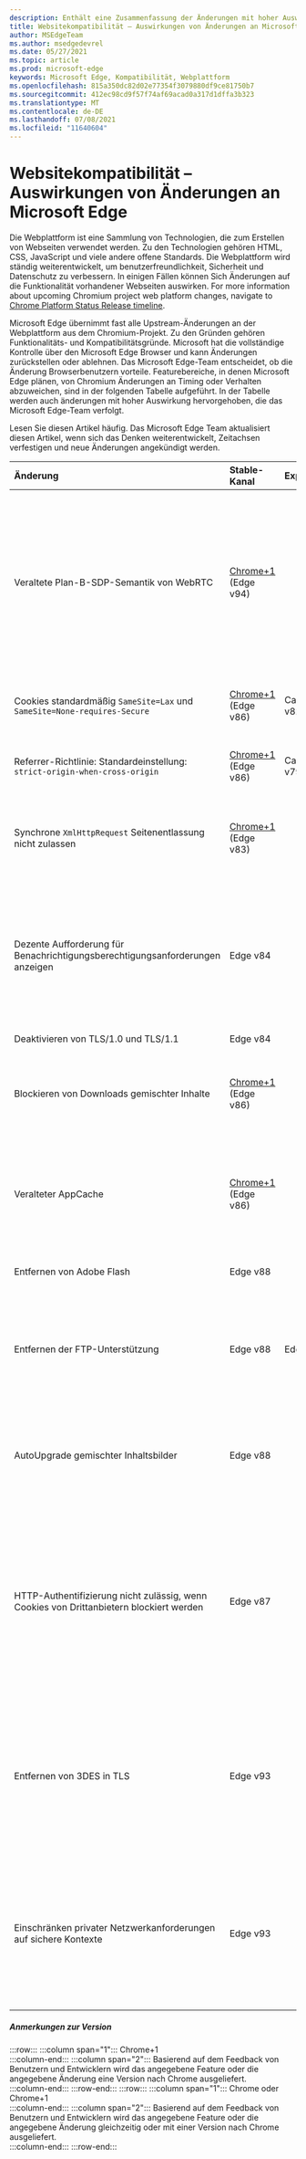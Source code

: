 ```yaml
---
description: Enthält eine Zusammenfassung der Änderungen mit hoher Auswirkung, die sich auf die Websitekompatibilität auswirken können.
title: Websitekompatibilität – Auswirkungen von Änderungen an Microsoft Edge
author: MSEdgeTeam
ms.author: msedgedevrel
ms.date: 05/27/2021
ms.topic: article
ms.prod: microsoft-edge
keywords: Microsoft Edge, Kompatibilität, Webplattform
ms.openlocfilehash: 815a350dc82d02e77354f3079880df9ce81750b7
ms.sourcegitcommit: 412ec98cd9f57f74af69acad0a317d1dffa3b323
ms.translationtype: MT
ms.contentlocale: de-DE
ms.lasthandoff: 07/08/2021
ms.locfileid: "11640604"
---
```

# <a name="site-compatibility-impacting-changes-coming-to-microsoft-edge"></a>Websitekompatibilität – Auswirkungen von Änderungen an Microsoft Edge  

Die Webplattform ist eine Sammlung von Technologien, die zum Erstellen von Webseiten verwendet werden.  Zu den Technologien gehören HTML, CSS, JavaScript und viele andere offene Standards.  Die Webplattform wird ständig weiterentwickelt, um benutzerfreundlichkeit, Sicherheit und Datenschutz zu verbessern.  In einigen Fällen können Sich Änderungen auf die Funktionalität vorhandener Webseiten auswirken.  For more information about upcoming Chromium project web platform changes, navigate to [Chrome Platform Status Release timeline][ChromestatusFeaturesSchedule].  

Microsoft Edge übernimmt fast alle Upstream-Änderungen an der Webplattform aus dem Chromium-Projekt.  Zu den Gründen gehören Funktionalitäts- und Kompatibilitätsgründe.  Microsoft hat die vollständige Kontrolle über den Microsoft Edge Browser und kann Änderungen zurückstellen oder ablehnen.  Das Microsoft Edge-Team entscheidet, ob die Änderung Browserbenutzern vorteile.  Featurebereiche, in denen Microsoft Edge plänen, von Chromium Änderungen an Timing oder Verhalten abzuweichen, sind in der folgenden Tabelle aufgeführt.  In der Tabelle werden auch änderungen mit hoher Auswirkung hervorgehoben, die das Microsoft Edge-Team verfolgt.  

Lesen Sie diesen Artikel häufig.  Das Microsoft Edge Team aktualisiert diesen Artikel, wenn sich das Denken weiterentwickelt, Zeitachsen verfestigen und neue Änderungen angekündigt werden.  

| Änderung | Stable-Kanal | Experimentation | Weitere Informationen |  
|:--- |:--- |:--- |:--- |
| Veraltete Plan-B-SDP-Semantik von WebRTC | [Chrome+1](#release-comments) \(Edge v94\)  |  | Diese Änderung erfolgt im Chromium Projekt, auf dem Microsoft Edge basiert. Diese Änderung gilt als veralteter SDP-Dialekt (Session Description Protocol) namens Plan B. Er wird durch den einheitlichen Plan ersetzt, der ein spezifikationskonformes und browserübergreifendes SDP-Format ist. For more information, navigate to [Chrome Platform Status entry][ChromestatusFeature5823036655665152] and [INTUNE: Timeline for Plan B SDP Deprecation and Removal - Please Migrate to Unified Plan][PSADeprecateWebRTCPlanB]. Der Microsoft-Rolloutplan für die Einstellung ist für eine Version nach Chrome geplant. Das Anfordern eines [WebRTC-Plan B Reverse Origin-Testtokens][ChromeDevelopersOrigintrialsWebRTCPlanBOriginTrial] ermöglicht Es Websites, die veraltete API bis Edge v96 weiterhin zu verwenden. |
| Cookies standardmäßig `SameSite=Lax` und `SameSite=None-requires-Secure` | [Chrome+1](#release-comments) \(Edge v86\)  | Canary v82, Dev v82 | Diese Änderung erfolgt im Chromium Projekt, auf dem Microsoft Edge basiert.  For more information, including the planned timeline by Google for this change, navigate to the [Chrome Platform Status entry][ChromestatusFeature5088147346030592].  |  
| Referrer-Richtlinie: Standardeinstellung: `strict-origin-when-cross-origin` | [Chrome+1](#release-comments) \(Edge v86\)  | Canary v79, Dev v79 | Diese Änderung erfolgt im Chromium Projekt, auf dem Microsoft Edge basiert.  For more information, including the planned timeline by Google for this change, navigate to the [Chrome Platform Status entry][ChromestatusFeature6251880185331712].  |  
| Synchrone `XmlHttpRequest` Seitenentlassung nicht zulassen | [Chrome+1](#release-comments) \(Edge v83\) |  | Diese Änderung erfolgt im Chromium Projekt, auf dem Microsoft Edge basiert.  Ab Chrome bietet Microsoft Edge eine Gruppenrichtlinie, um diese Änderung bis Edge v88 zu deaktivieren.  For more information, including the planned timeline by Google for this change, navigate to the [Chrome Platform Status entry][ChromestatusFeature4664843055398912].  |  
| Dezente Aufforderung für Benachrichtigungsberechtigungsanforderungen anzeigen | Edge v84 |  | Still notification requests display a subtle request icon in the address bar for site notification permissions requested using the `Notifications` or `Push` API, replacing the full or standard permission flyout prompt UI.  Dieses Feature ist derzeit für alle Benutzer aktiviert.  Um stille Benachrichtigungsanforderungen zu deaktivieren, navigieren Sie zu `edge://settings/content/notifications` .  In Zukunft kann das Microsoft Edge-Team die erneute Aktivierung der vollständigen Flyout-Benachrichtigungsaufforderung in einigen Szenarien untersuchen.  |  
| Deaktivieren von TLS/1.0 und TLS/1.1 | Edge v84 |  |  |  
| Blockieren von Downloads gemischter Inhalte | [Chrome+1](#release-comments) \(Edge v86\)  |  | Diese Änderung erfolgt im Chromium Projekt, auf dem Microsoft Edge basiert.  For more information, including the planned timeline by Google for this change, navigate to the [Google security blog entry][GoogleBlogSecurity20200206].  Der Microsoft-Rolloutplan für Dateitypen, die gewarnt oder blockiert werden sollen, ist für eine Version nach Chrome geplant.  |  
| Veralteter AppCache | [Chrome+1](#release-comments) \(Edge v86\)  |  | Diese Änderung erfolgt im Chromium Projekt, auf dem Microsoft Edge basiert.  Navigieren Sie zur [WebDev-Dokumentation,][WebDevAppCacheRemoval]um weitere Informationen zu erfahren.  Der Microsoft-Rolloutplan für die Einstellung ist für eine Version nach Chrome geplant.  Das Anfordern eines [AppCache OriginTrial-Tokens][ChromeDevelopersOrigintrialsAppCacheOriginTrial] ermöglicht Es Websites, die veraltete API bis Edge v90 weiterhin zu verwenden.  |  
| Entfernen von Adobe Flash | Edge v88  |  | Diese Änderung erfolgt im Chromium Projekt, auf dem Microsoft Edge basiert.  Navigieren Sie für weitere Informationen zur Roadmap für [Adobe Flash Chromium.][ChromiumFlashRoadmapSupportRemoved]  | 
| Entfernen der FTP-Unterstützung | Edge v88  | Edge Beta v87 | In Edge v88 wird die FTP-Unterstützung vollständig entfernt.  Diese Änderung erfolgt im Chromium Projekt, auf dem Microsoft Edge basiert.  Navigieren Sie für weitere Informationen zum [Chrome Platform-Statuseintrag.][ChromestatusFeature6246151319715840]  Unternehmen mit Websites, die weiterhin FTP-Unterstützung benötigen, können weiterhin FTP verwenden, indem sie die Website für den [IE-Modus][DeployedgeEdgeIeMode]konfigurieren.  | 
| AutoUpgrade gemischter Inhaltsbilder | Edge v88  |  | Nicht sichere \(HTTP\)-Verweise auf Bilder werden automatisch auf HTTPS aktualisiert. Wenn das Bild nicht über HTTPS verfügbar ist, schlägt der Bilddownload fehl. Zum Steuern dieses Features steht eine [Gruppenrichtlinie][DeployedgeMicrosoftEdgePoliciesInsecurecontentallowedforurls] zur Verfügung. Diese Änderung erfolgt im Chromium Projekt, auf dem Microsoft Edge basiert. Für weitere Informationen navigieren Sie zum [Chrome Platform Status-Eintrag.][ChromestatusFeature4926989725073408]  | 
| HTTP-Authentifizierung nicht zulässig, wenn Cookies von Drittanbietern blockiert werden  | Edge v87  |  | Ab Edge v87 ist auch die HTTP-Authentifizierung nicht zulässig, wenn Cookies für Anforderungen von Drittanbietern blockiert werden, entweder mithilfe der [BlockThirdPartyCookies-Richtlinie][DeployedgeMicrosoftEdgePoliciesBlockthirdpartycookies] oder der Umschaltfläche. `edge://settings` Diese Änderung kann sich auf Enterprise Mode [Site List-Downloads für den Internet Explorer-Modus][DeployedgeEdgeIeModePoliciesConfigureUsingUseEnterpriseModeIeWebsiteListPolicy] auswirken, wenn für den Endpunkt, der die Liste hostet, die Verwendung der HTTP-Authentifizierung erforderlich ist.  Um die Verwendung von Cookies und die HTTP-Authentifizierung für Enterprise Mode Site List-Downloads zuzulassen, fügen Sie der [CookiesAllowedForURLs-Richtlinie][DeployedgeMicrosoftEdgePoliciesCookiesallowedforurls] ein übereinstimmendes URL-Muster hinzu.  |
| Entfernen von 3DES in TLS  | Edge v93  |  | Ab Edge v93 wird die Unterstützung für die TLS_RSA_WITH_3DES_EDE_CBC_SHA Verschlüsselungssuite entfernt. Diese Änderung erfolgt im Chromium Projekt, auf dem Microsoft Edge basiert. Für weitere Informationen navigieren Sie zum [Chrome Platform Status-Eintrag.][ChromestatusFeature6678134168485888] Darüber hinaus wird in Edge v93 eine Kompatibilitätsrichtlinie zur Unterstützung von Szenarien verfügbar sein, die die Kompatibilität mit veralteten Servern beibehalten müssen. Diese Kompatibilitätsrichtlinie wird veraltet und funktioniert in Edge v95 nicht mehr. Stellen Sie sicher, dass Sie betroffene Server vorher aktualisieren. |
| Einschränken privater Netzwerkanforderungen auf sichere Kontexte  | Edge v93  |  | Ab Edge v93 erfordert der Zugriff auf Ressourcen in lokalen (Intranet-)Netzwerken von Seiten im Internet, dass diese Seiten über HTTPS bereitgestellt werden. Diese Änderung erfolgt im Chromium Projekt, auf dem Microsoft Edge basiert. Für weitere Informationen navigieren Sie zum [Chrome Platform Status-Eintrag.][ChromestatusFeature5436853517811712] Zur Unterstützung von Szenarien, die die Kompatibilität mit nicht sicheren Seiten beibehalten müssen, stehen zwei Kompatibilitätsrichtlinien zur Verfügung: [InsecurePrivateNetworkRequestAllowed][DeployEdgeMicrosoftEdgePoliciesInsecurePrivateNetworkRequestAllowed] und [InsecurePrivateNetworkRequestAllowedForUrls.][DeployEdgeMicrosoftEdgePoliciesInsecurePrivateNetworkRequestAllowedForUrls] |

##### <a name="release-comments"></a>Anmerkungen zur Version  

:::row:::
   :::column span="1":::
      Chrome+1  
   :::column-end:::
   :::column span="2":::
      Basierend auf dem Feedback von Benutzern und Entwicklern wird das angegebene Feature oder die angegebene Änderung eine Version nach Chrome ausgeliefert.  
   :::column-end:::
:::row-end:::
:::row:::
   :::column span="1":::
      Chrome oder Chrome+1  
   :::column-end:::
   :::column span="2":::
      Basierend auf dem Feedback von Benutzern und Entwicklern wird das angegebene Feature oder die angegebene Änderung gleichzeitig oder mit einer Version nach Chrome ausgeliefert.  
   :::column-end:::
:::row-end:::

<!-- links -->  

[DeployedgeEdgeIeMode]: /deployedge/edge-ie-mode "Informationen zum | des IE-Modus Microsoft-Dokumente"  
[DeployedgeEdgeIeModePoliciesConfigureUsingUseEnterpriseModeIeWebsiteListPolicy]: /deployedge/edge-ie-mode-policies#configure-using-the-use-the-enterprise-mode-ie-website-list-policy "Konfigurieren mithilfe der IE-Websitelistenrichtlinie &quot;Use the Enterprise Mode IE&quot; – Konfigurieren von Richtlinien für den IE-Modus | Microsoft-Dokumente"  
[DeployedgeMicrosoftEdgePoliciesBlockthirdpartycookies]: /deployedge/microsoft-edge-policies#blockthirdpartycookies "BlockThirdPartyCookies – Microsoft Edge – Richtlinien | Microsoft-Dokumente"  
[DeployedgeMicrosoftEdgePoliciesCookiesallowedforurls]: /deployedge/microsoft-edge-policies#cookiesallowedforurls "CookiesAllowedForUrls – Microsoft Edge – Richtlinien | Microsoft-Dokumente"  
[DeployedgeMicrosoftEdgePoliciesInsecurecontentallowedforurls]:  /deployedge/microsoft-edge-policies#insecurecontentallowedforurls "InsecureContentAllowedForUrls – Microsoft Edge – Richtlinien | Microsoft-Dokumente"  
[DeployedgeMicrosoftEdgePoliciesSslversionmin]: /deployedge/microsoft-edge-policies#sslversionmin "SSLVersionMin – Microsoft Edge – Richtlinien | Microsoft-Dokumente"  
[DeployEdgeMicrosoftEdgePoliciesInsecurePrivateNetworkRequestAllowed]: /deployedge/microsoft-edge-policies#insecureprivatenetworkrequestsallowed "InsecurePrivateNetworkRequestsAllowed – Microsoft Edge – Richtlinien | Microsoft-Dokumente"
[DeployEdgeMicrosoftEdgePoliciesInsecurePrivateNetworkRequestAllowedForUrls]: /deployedge/microsoft-edge-policies#insecureprivatenetworkrequestsallowedforurls "InsecurePrivateNetworkRequestsAllowedForUrls – Microsoft Edge – Richtlinien | Microsoft-Dokumente"

[ChromestatusFeaturesSchedule]: https://www.chromestatus.com/features/schedule "Veröffentlichungszeitachse | Chrome Platform Status"  
[ChromestatusFeature4664843055398912]: https://chromestatus.com/feature/4664843055398912 "Synchronisierungs-XHR in JavaScript-| zur Seitenentlassung verbieten Chrome Platform Status"  
[ChromestatusFeature4926989725073408]: https://chromestatus.com/feature/4926989725073408 "| für gemischte Inhalte für Das automatische Upgrade von Bildern Chrome Platform Status"  
[ChromestatusFeature5088147346030592]: https://chromestatus.com/feature/5088147346030592 "Cookies standardmäßig sameSite=Lax | Chrome Platform Status"  
[ChromestatusFeature6246151319715840]: https://chromestatus.com/feature/6246151319715840 "Veraltete FTP-Unterstützung | Chrome Platform Status"  
[ChromestatusFeature6251880185331712]: https://chromestatus.com/feature/6251880185331712 "Referrer-Richtlinie: Standardeinstellung ist &quot;strict-origin-when-cross-origin&quot; | Chrome Platform Status"  
[ChromestatusFeature6678134168485888]: https://chromestatus.com/feature/6678134168485888 "Entfernen von 3DES in TLS-| Chrome Platform Status"
[ChromestatusFeature5436853517811712]: https://chromestatus.com/feature/5436853517811712 "Beschränken sie private Netzwerkanforderungen für Unterressourcen auf sichere Kontexte | Chrome Platform Status"
[ChromestatusFeature5823036655665152]: https://www.chromestatus.com/feature/5823036655665152 "[WebRTC] Veralteter und veralteter Plan B-| Chrome Platform Status"
[ChromiumFlashRoadmapSupportRemoved]: https://www.chromium.org/flash-roadmap#TOC-Flash-Support-Removed-from-Chromium-Target:-Chrome-88---Jan-2021- "Flash-Unterstützung aus Chromium entfernt (Ziel: Chrome 88+ – Jan 2021) – Flash-Roadmap | Chromium Projekte"  

[ChromeDevelopersOrigintrialsAppCacheOriginTrial]: https://developers.chrome.com/origintrials/#/view_trial/1776670052997660673 "AppCache OriginTrial-Token | Chrome-Entwickler"  
[ChromeDevelopersOrigintrialsWebRTCPlanBOriginTrial]: https://developer.chrome.com/origintrials/#/view_trial/3892235977954951169 "WebRTC Plan B Reverse Origin Trial Token | Chrome-Entwickler"

[GoogleBlogSecurity20200206]: https://security.googleblog.com/2020/02/protecting-users-from-insecure_6.html "Schützen von Benutzern vor unsicheren Downloads in Google Chrome – Google Online Security Blog" 

[WebDevAppCacheRemoval]: https://web.dev/appcache-removal "Vorbereiten der AppCache-Entfernung | web.dev"  

[PSADeprecateWebRTCPlanB]: https://groups.google.com/g/discuss-webrtc/c/UBtZfawdIAA/m/-UVQQcubBQAJ "INTUNE: Zeitachse für Plan B SDP Veraltet und Entfernung – Migrieren Sie bitte zu einem einheitlichen Plan"

<!--todo:  cleanup links  -->  
